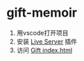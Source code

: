 # gift-memoir
1. 用vscode打开项目
2. 安装 [Live Server](https://marketplace.visualstudio.com/items?itemName=ritwickdey.LiveServer) 插件
3. 访问 [Gift index.html](http://127.0.0.1:5500/Gift%20index.html)  